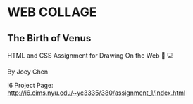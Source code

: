 # WEB COLLAGE
## The Birth of Venus 

HTML and CSS Assignment for Drawing On the Web :art: :computer: 

By Joey Chen

i6 Project Page: http://i6.cims.nyu.edu/~yc3335/380/assignment_1/index.html